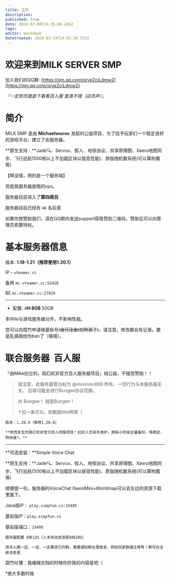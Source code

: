 ```yaml
---
title: 主页
description: 
published: true
date: 2024-07-08T14:35:06.245Z
tags: 
editor: markdown
dateCreated: 2024-03-19T14:55:39.532Z
---
```


# 欢迎来到MILK SERVER SMP

加入我们的QQ群: [https://qm.qq.com/q/yeZcjLdmw2](https://qm.qq.com/q/yeZcjLdmw2)

*『一定到页面底下看看百人服 是真不错（店员声）』*

# 简介

MILK SMP 是由 **Michaelwucoc** 发起的公益项目，为了给予玩家们一个稳定良好的游戏平台，建立了此服务器。

**原生支持：**Jade🔍、Servux、假人、地毯协议、共享原理图、Xaero地图同步、飞行巡航(500格以上不加载区块以提高性能)、原版随机数系统(可以算附魔等) 

【啊没错，用的是一个服务端】

但是我服务器是租的vps。

服务器目前进入了**第四周目**

服务器目前已经有 `46` 名玩家

如果你想赞助我们，请在QQ群内发送support获取赞助二维码，赞助后可以向管理员索要特权。

# 基本服务器信息

版本: **1.18-1.21（推荐使用1.20.1）**

IP - `vteamer.cc`

备用 `mc.vteamer.cc:52428 `

BE `mc.vteamer.cc:27929`

---

-   配置: 4**H 8GB** 5*0GB*

本Wiki与游戏服务器分开，不影响性能。

您可以向腐竹申请维基账号~~/自行注册(怕熊孩子)~~，请注意，修改都会有记录。要是乱搞我给你ban了（嘻嘻）。

# 联合服务器  百人服

『由Mike创立的，简幻欢非官方百人服务器项目』纯公益，不接受赞助！！

> 请注意，此服务器管治权为 @moonmc666 所有，一切行为与本服务器无关。 后续可能会进行Bungee协议切换。
> 
> 对 Bungee！ 就是Bungee！
> 
> ↑加一条可以，别删我title啊喂（

```plaintext
版本：1.20.X（推荐1.20.6）
```

`**死而复生的简幻欢非官方百人同服项目！社区人员亲手维护，拥有小时级全量备份，特稳定，特快速*。**`

---

**可选安装：**Simple Voice Chat

**原生支持：**Jade🔍、Servux、假人、地毯协议、共享原理图、Xaero地图同步、飞行巡航(500格以上不加载区块以提高性能)、原版随机数系统(可以算附魔等)

顺便提一句，服务器的VoiceChat XaeroMini+Worldmap可以去左边的资源下载里面下。

Java版IP： `play.simpfun.cn:15495`

基岩版IP：`play.simpfun.cn`

基岩版端口：`15495`

`服务器配置 6核12G（人多则动态变配8核28G）`

`进百人服一定、一定、一定要进它的群，重要通知都在里面发，例如玩家数据迁移等！群号在注册消息里`

腐竹吐槽：我编辑文档的时候你抄我的内容是吧（

\*绝大多数时候
